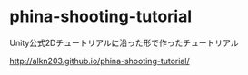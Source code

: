 # phina-shooting-tutorial
Unity公式2Dチュートリアルに沿った形で作ったチュートリアル

http://alkn203.github.io/phina-shooting-tutorial/
